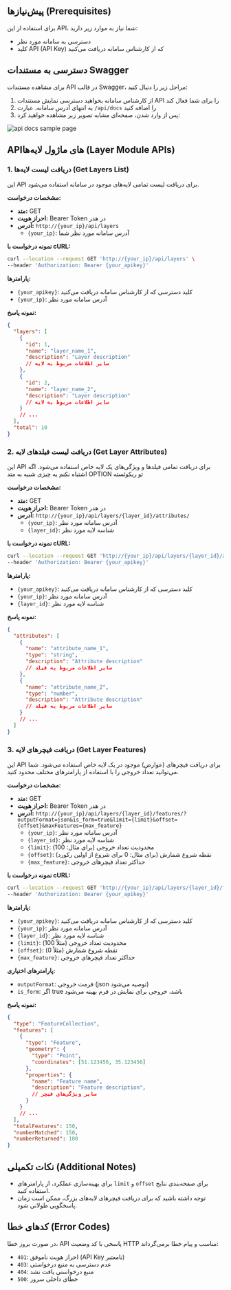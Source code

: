 
## پیش‌نیازها (Prerequisites)

برای استفاده از این API، شما نیاز به موارد زیر دارید:

- دسترسی به سامانه مورد نظر
- کلید API (API Key) که از کارشناس سامانه دریافت می‌کنید

## دسترسی به مستندات Swagger

برای مشاهده مستندات API در قالب Swagger، مراحل زیر را دنبال کنید:

1. از کارشناس سامانه بخواهید دسترسی نمایش مستندات API را برای شما فعال کند
2. به انتهای آدرس سامانه، عبارت `/api/docs` را اضافه کنید
3. پس از وارد شدن، صفحه‌ای مشابه تصویر زیر مشاهده خواهید کرد:

![api docs sample page](https://github.com/SaaFaa-company/geotajak3-documents/blob/main/services/Imeges/apidoc.png?raw=true "api docs sample page")


## API‌های ماژول لایه‌ها (Layer Module APIs)

### 1. دریافت لیست لایه‌ها (Get Layers List)

این API برای دریافت لیست تمامی لایه‌های موجود در سامانه استفاده می‌شود.

**مشخصات درخواست:**

- **متد:** GET
- **احراز هویت:** Bearer Token در هدر
- **آدرس:** `http://{your_ip}/api/layers`
    - `{your_ip}`: آدرس سامانه مورد نظر شما

**نمونه درخواست با cURL:**

```bash
curl --location --request GET 'http://{your_ip}/api/layers' \
--header 'Authorization: Bearer {your_apikey}'
```

**پارامترها:**

- `{your_apikey}`: کلید دسترسی که از کارشناس سامانه دریافت می‌کنید
- `{your_ip}`: آدرس سامانه مورد نظر

**نمونه پاسخ:**

```json
{
  "layers": [
    {
      "id": 1,
      "name": "layer_name_1",
      "description": "Layer description"
      // سایر اطلاعات مربوط به لایه
    },
    {
      "id": 2,
      "name": "layer_name_2",
      "description": "Layer description"
      // سایر اطلاعات مربوط به لایه
    }
    // ...
  ],
  "total": 10
}
```

### 2. دریافت لیست فیلدهای لایه (Get Layer Attributes)

این API برای دریافت تمامی فیلدها و ویژگی‌های یک لایه خاص استفاده می‌شود.
اگه اشتباه نکنم یه چیزی شبیه به متد OPTION تو ریکوئسته

**مشخصات درخواست:**

- **متد:** GET
- **احراز هویت:** Bearer Token در هدر
- **آدرس:** `http://{your_ip}/api/layers/{layer_id}/attributes/`
    - `{your_ip}`: آدرس سامانه مورد نظر
    - `{layer_id}`: شناسه لایه مورد نظر

**نمونه درخواست با cURL:**

```bash
curl --location --request GET 'http://{your_ip}/api/layers/{layer_id}/attributes/' \
--header 'Authorization: Bearer {your_apikey}'
```

**پارامترها:**

- `{your_apikey}`: کلید دسترسی که از کارشناس سامانه دریافت می‌کنید
- `{your_ip}`: آدرس سامانه مورد نظر
- `{layer_id}`: شناسه لایه مورد نظر

**نمونه پاسخ:**

```json
{
  "attributes": [
    {
      "name": "attribute_name_1",
      "type": "string",
      "description": "Attribute description"
      // سایر اطلاعات مربوط به فیلد
    },
    {
      "name": "attribute_name_2",
      "type": "number",
      "description": "Attribute description"
      // سایر اطلاعات مربوط به فیلد
    }
    // ...
  ]
}
```

### 3. دریافت فیچرهای لایه (Get Layer Features)

این API برای دریافت فیچرهای (عوارض) موجود در یک لایه خاص استفاده می‌شود. شما می‌توانید تعداد خروجی را با استفاده از پارامترهای مختلف محدود کنید.

**مشخصات درخواست:**

- **متد:** GET
- **احراز هویت:** Bearer Token در هدر
- **آدرس:** `http://{your_ip}/api/layers/{layer_id}/features/?outputFormat=json&is_form=true&limit={limit}&offset={offset}&maxFeatures={max_feature}`
    - `{your_ip}`: آدرس سامانه مورد نظر
    - `{layer_id}`: شناسه لایه مورد نظر
    - `{limit}`: محدودیت تعداد خروجی (برای مثال: 100)
    - `{offset}`: نقطه شروع شمارش (برای مثال: 0 برای شروع از اولین رکورد)
    - `{max_feature}`: حداکثر تعداد فیچرهای خروجی

**نمونه درخواست با cURL:**

```bash
curl --location --request GET 'http://{your_ip}/api/layers/{layer_id}/features/?outputFormat=json&is_form=true&limit={limit}&offset={offset}&maxFeatures={max_feature}' \
--header 'Authorization: Bearer {your_apikey}'
```

**پارامترها:**

- `{your_apikey}`: کلید دسترسی که از کارشناس سامانه دریافت می‌کنید
- `{your_ip}`: آدرس سامانه مورد نظر
- `{layer_id}`: شناسه لایه مورد نظر
- `{limit}`: محدودیت تعداد خروجی (مثلاً 100)
- `{offset}`: نقطه شروع شمارش (مثلاً 0)
- `{max_feature}`: حداکثر تعداد فیچرهای خروجی

**پارامترهای اختیاری:**

- `outputFormat`: فرمت خروجی (json توصیه می‌شود)
- `is_form`: اگر true باشد، خروجی برای نمایش در فرم بهینه می‌شود

**نمونه پاسخ:**

```json
{
  "type": "FeatureCollection",
  "features": [
    {
      "type": "Feature",
      "geometry": {
        "type": "Point",
        "coordinates": [51.123456, 35.123456]
      },
      "properties": {
        "name": "Feature name",
        "description": "Feature description",
        // سایر ویژگی‌های فیچر
      }
    }
    // ...
  ],
  "totalFeatures": 150,
  "numberMatched": 150,
  "numberReturned": 100
}
```

## نکات تکمیلی (Additional Notes)

- برای بهینه‌سازی عملکرد، از پارامترهای `limit` و `offset` برای صفحه‌بندی نتایج استفاده کنید.
- توجه داشته باشید که برای دریافت فیچرهای لایه‌های بزرگ، ممکن است زمان پاسخگویی طولانی شود.


## کدهای خطا (Error Codes)

در صورت بروز خطا، API پاسخی با کد وضعیت HTTP مناسب و پیام خطا برمی‌گرداند:

- `401`: احراز هویت ناموفق (API Key نامعتبر)
- `403`: عدم دسترسی به منبع درخواستی
- `404`: منبع درخواستی یافت نشد
- `500`: خطای داخلی سرور
